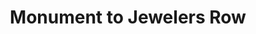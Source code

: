 ---
pid: CH1090
title: Monument to Jewelers Row
location_transcription: Jewelers Row [The oldest diamond district in America!]
zipcode: '19148'
outside_phl: 
neighborhood: Whitman,Pennsport,South Philadelphia
age: '23'
age_range: 20-29
instagram: 
image_file_name: CH_1090.jpg
proposal_transcription: Ring monument - It should look like a simple ring band. spruced
  up, post being cast in metal or recycled (fair mind) bronze; cubic zirconium! (The
  oldest diamond district in America!)  A monument paying homage to the crafts people
  (Jewelers, casting companies, stone setters, foundry's) that have been creating
  wearable metals and jewelry for 218 years !!! This is important history !!!!!!!!!!!!
topic: Art,Business,History,Neighborhoods,Philadelphia
topic_summary: 0, 0, 0, 0, 0
type: Sculpture Statue,Historical Marker
keywords_other: Jewelry
credit: Sammy Kovaat
image_labels: Monument to Jewelers Row
twitter: skoresart
facebook: 
permalink: "/monuments/ch1090/"
layout: item-page
---